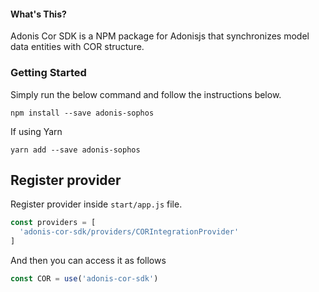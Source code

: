 #### What's This?

Adonis Cor SDK is a NPM package for Adonisjs that synchronizes model data entities with COR structure.

### Getting Started

Simply run the below command and follow the instructions below.

    npm install --save adonis-sophos

If using Yarn

    yarn add --save adonis-sophos

## Register provider
Register provider inside `start/app.js` file.

```js
const providers = [
  'adonis-cor-sdk/providers/CORIntegrationProvider'
]
```

And then you can access it as follows

```js
const COR = use('adonis-cor-sdk')
```